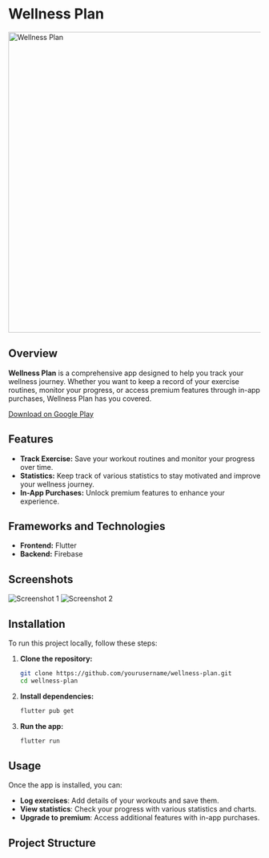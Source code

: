 # Wellness Plan

<img src="https://your-image-link.com/banner.png" alt="Wellness Plan" width="600" />

## Overview

**Wellness Plan** is a comprehensive app designed to help you track your wellness journey. Whether you want to keep a record of your exercise routines, monitor your progress, or access premium features through in-app purchases, Wellness Plan has you covered.

[Download on Google Play](https://play.google.com/store/apps/details?id=com.yourapp.wellnessplan)

## Features

- **Track Exercise:** Save your workout routines and monitor your progress over time.
- **Statistics:** Keep track of various statistics to stay motivated and improve your wellness journey.
- **In-App Purchases:** Unlock premium features to enhance your experience.

## Frameworks and Technologies

- **Frontend:** Flutter
- **Backend:** Firebase

## Screenshots

![Screenshot 1](https://your-image-link.com/screenshot1.png)
![Screenshot 2](https://your-image-link.com/screenshot2.png)

## Installation

To run this project locally, follow these steps:

1. **Clone the repository:**

    ```bash
    git clone https://github.com/yourusername/wellness-plan.git
    cd wellness-plan
    ```

2. **Install dependencies:**

    ```bash
    flutter pub get
    ```

3. **Run the app:**

    ```bash
    flutter run
    ```

## Usage

Once the app is installed, you can:

- **Log exercises**: Add details of your workouts and save them.
- **View statistics**: Check your progress with various statistics and charts.
- **Upgrade to premium**: Access additional features with in-app purchases.

## Project Structure

